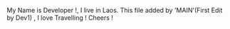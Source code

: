 My Name  is Developer !, I live in Laos. This file added by 'MAIN'(First Edit by Dev1) , I love Travelling ! Cheers ! 
